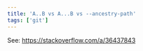 ```yaml
---
title: 'A..B vs A...B vs --ancestry-path'
tags: ['git']
---
```


See: https://stackoverflow.com/a/36437843

